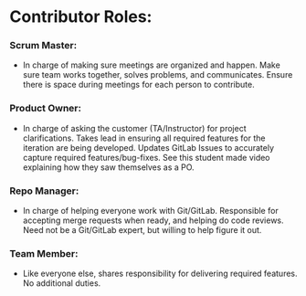 
# Contributor Roles:
### Scrum Master: 
- In charge of making sure meetings are organized and happen. Make sure team works together, solves problems, and communicates. Ensure there is space during meetings for each person to contribute.

### Product Owner: 
- In charge of asking the customer (TA/Instructor) for project clarifications. Takes lead in ensuring all required features for the iteration are being developed. Updates GitLab Issues to accurately capture required features/bug-fixes. See this student made video explaining how they saw themselves as a PO.

### Repo Manager: 
- In charge of helping everyone work with Git/GitLab. Responsible for accepting merge requests when ready, and helping do code reviews. Need not be a Git/GitLab expert, but willing to help figure it out.

### Team Member: 
- Like everyone else, shares responsibility for delivering required features. No additional duties.
